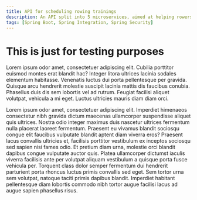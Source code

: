 ```yaml
---
title: API for scheduling rowing trainings
description: An API split into 5 microservices, aimed at helping rowers find partners for their training sessions or competitions.
tags: [Spring Boot, Spring Integration, Spring Security]
---
```


# This is just for testing purposes

Lorem ipsum odor amet, consectetuer adipiscing elit. Cubilia porttitor euismod montes erat blandit hac? Integer litora ultrices lacinia sodales elementum habitasse. Venenatis luctus dui porta pellentesque per gravida. Quisque arcu hendrerit molestie suscipit lacinia mattis dis faucibus conubia. Phasellus duis dis sem lobortis vel ad rutrum. Feugiat facilisi aliquet volutpat, vehicula a mi eget. Luctus ultricies mauris diam diam orci.

Lorem ipsum odor amet, consectetuer adipiscing elit. Imperdiet himenaeos consectetur nibh gravida dictum maecenas ullamcorper suspendisse aliquet quis ultrices. Nostra odio integer maximus duis nascetur ultrices fermentum nulla placerat laoreet fermentum. Praesent eu vivamus blandit sociosqu congue elit faucibus vulputate blandit aptent diam viverra eros? Praesent lacus convallis ultricies et, facilisis porttitor vestibulum ex inceptos sociosqu sed sapien nisi fames odio. Et pretium diam urna, molestie orci blandit dapibus congue vulputate auctor quis. Platea ullamcorper dictumst iaculis viverra facilisis ante per volutpat aliquam vestibulum a quisque porta fusce vehicula per. Torquent class dolor semper fermentum dui hendrerit parturient porta rhoncus luctus primis convallis sed eget. Sem tortor urna sem volutpat, natoque taciti primis dapibus blandit. Imperdiet habitant pellentesque diam lobortis commodo nibh tortor augue facilisi lacus ad augue sapien phasellus risus.